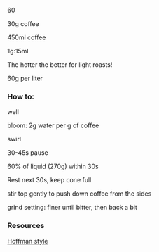 60

30g coffee

450ml coffee

1g:15ml

The hotter the better for light roasts!

60g per liter

### How to:

well

bloom: 2g water per g of coffee

swirl

30-45s pause

60% of liquid (270g) within 30s

Rest next 30s, keep cone full

stir top gently to push down coffee from the sides

grind setting: finer until bitter, then back a bit

### Resources

[Hoffman style](https://youtu.be/AI4ynXzkSQo)



